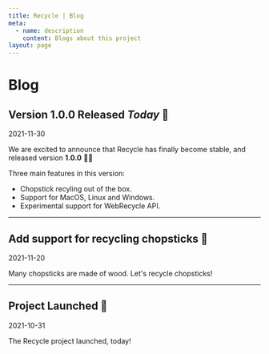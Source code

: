 ```yaml
---
title: Recycle | Blog
meta:
  - name: description
    content: Blogs about this project
layout: page
---
```


# Blog

## Version 1.0.0 Released *Today* 🎉

<span class="text-sm font-thin">2021-11-30</span>

We are excited to announce that Recycle has finally become stable, and released version **1.0.0** 🎉🎉

Three main features in this version:
* Chopstick recyling out of the box.
* Support for MacOS, Linux and Windows.
* Experimental support for WebRecycle API.

---

## Add support for recycling chopsticks 🥢

<span class="text-sm font-thin">2021-11-20</span>

Many chopsticks are made of wood. Let's recycle chopsticks!

---

## Project Launched 🚀

<span class="text-sm font-thin">2021-10-31</span>

The Recycle project launched, today!
